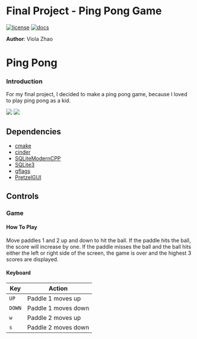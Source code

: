 # Final Project - Ping Pong Game

[![license](https://img.shields.io/badge/license-MIT-green)](LICENSE)
[![docs](https://img.shields.io/badge/docs-yes-brightgreen)](docs/README.md)

**Author**: Viola Zhao

# Ping Pong

### Introduction

For my final project, I decided to make a ping pong game, because I loved to play ping pong as a kid.

![](assets/Pong.jpg)
![](assets/GameOver.jpg)

## Dependencies

- [cmake](https://cmake.org/)
- [cinder](https://libcinder.org/download)
- [SQLiteModernCPP](https://github.com/SqliteModernCpp/sqlite_modern_cpp)
- [SQLite3](https://www.sqlite.org/index.html)
- [gflags](https://github.com/gflags/gflags)
- [PretzelGUI](https://github.com/cwhitney/PretzelGui)

## Controls

### Game

#### How To Play

Move paddles 1 and 2 up and down to hit the ball. If the paddle hits the ball, the score will increase by one. If the paddle misses the ball and the ball hits either the left or right side of the screen, the game is over and the highest 3 scores are displayed.

#### Keyboard

| Key       | Action                                                      |
|---------- |-------------------------------------------------------------|
| `UP`       | Paddle 1 moves up                                           |
| `DOWN`       | Paddle 1 moves down                                            |
| `w` | Paddle 2 moves up                                                        |
| `s`       | Paddle 2 moves down                                          |
